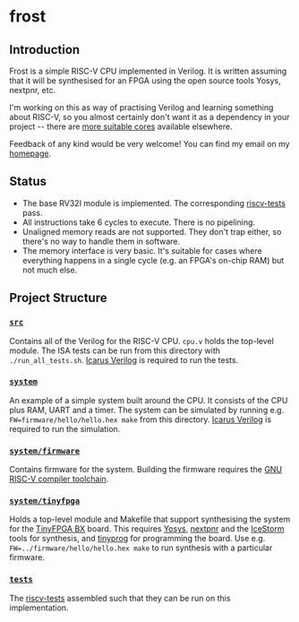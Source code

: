 # frost

## Introduction

Frost is a simple RISC-V CPU implemented in Verilog. It is written
assuming that it will be synthesised for an FPGA using the open source
tools Yosys, nextpnr, etc.

I'm working on this as way of practising Verilog and learning
something about RISC-V, so you almost certainly don't want it as a
dependency in your project -- there
are [more suitable cores](https://riscv.org/exchange/cores-socs/)
available elsewhere.

Feedback of any kind would be very welcome! You can find my email on
my [homepage](https://paulhorsfall.co.uk/).

## Status

* The base RV32I module is implemented. The
  corresponding [riscv-tests](https://github.com/riscv/riscv-tests/)
  pass.
* All instructions take 6 cycles to execute. There is no pipelining.
* Unaligned memory reads are not supported. They don't trap either, so
  there's no way to handle them in software.
* The memory interface is very basic. It's suitable for cases where
  everything happens in a single cycle (e.g. an FPGA's on-chip RAM)
  but not much else.

## Project Structure

### [`src`](./src)

Contains all of the Verilog for the RISC-V CPU. `cpu.v` holds the
top-level module. The ISA tests can be run from this directory with
`./run_all_tests.sh`. [Icarus Verilog](http://iverilog.icarus.com/) is
required to run the tests.

### [`system`](./system)

An example of a simple system built around the CPU. It consists of the
CPU plus RAM, UART and a timer. The system can be simulated by running
e.g. `FW=firmware/hello/hello.hex make` from this
directory. [Icarus Verilog](http://iverilog.icarus.com/) is required
to run the simulation.

### [`system/firmware`](./system/firmware)

Contains firmware for the system. Building the firmware requires
the
[GNU RISC-V compiler toolchain](https://github.com/riscv/riscv-gnu-toolchain).

### [`system/tinyfpga`](./system/tinyfpga)

Holds a top-level module and Makefile that support synthesising the
system for the [TinyFPGA BX](https://github.com/tinyfpga/TinyFPGA-BX)
board. This
requires
[Yosys](https://github.com/YosysHQ/yosys),
[nextpnr](https://github.com/YosysHQ/nextpnr) and
the [IceStorm](https://github.com/YosysHQ/icestorm) tools for
synthesis, and [tinyprog](https://pypi.org/project/tinyprog/) for
programming the board. Use e.g. `FW=../firmware/hello/hello.hex make`
to run synthesis with a particular firmware.

### [`tests`](./tests)

The [riscv-tests](https://github.com/riscv/riscv-tests/) assembled
such that they can be run on this implementation.
